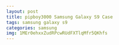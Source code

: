 ```yaml
---
layout: post
title: pipboy3000 Samsung Galaxy S9 Case
tags: samsung galaxy s9
categories: samsung
img: 1MEr0ehxxZudRPcwRUdFXTlqMfr5QKhfs
---
```

